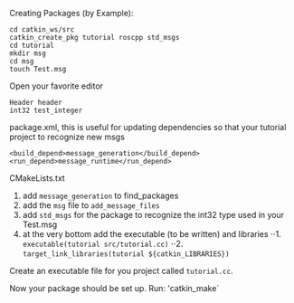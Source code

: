 Creating Packages (by Example):
```
cd catkin_ws/src
catkin_create_pkg tutorial roscpp std_msgs
cd tutorial
mkdir msg
cd msg
touch Test.msg
```

Open your favorite editor
```
Header header
int32 test_integer
```

package.xml, this is useful for updating dependencies so that your tutorial project to recognize new msgs
```
<build_depend>message_generation</build_depend>
<run_depend>message_runtime</run_depend>
```

CMakeLists.txt

1. add `message_generation` to find_packages
2. add the `msg` file to `add_message_files`
3. add `std_msgs` for the package to recognize the int32 type used in your Test.msg
4. at the very bottom add the executable (to be written) and libraries
⋅⋅1. `executable(tutorial src/tutorial.cc)`
⋅⋅2. `target_link_libraries(tutorial ${catkin_LIBRARIES})`

Create an executable file for you project called `tutorial.cc`.


Now your package should be set up. Run:
'catkin_make`



